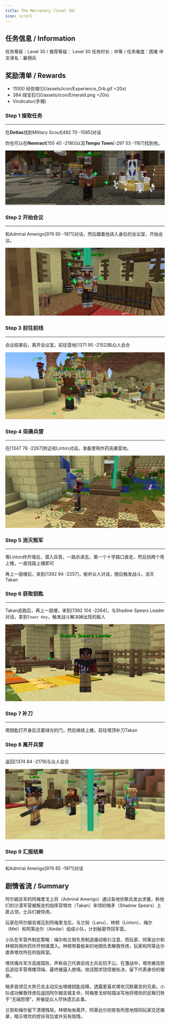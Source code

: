```yaml
---
title: The Mercenary (level 30)
icon: scroll
---
```


## 任务信息 / Information
任务等级：Level 30 / 推荐等级： Level 30
任务时长：中等 / 任务难度：困难
中文译名：雇佣兵


## 奖励清单 / Rewards

+ 11000 经验值![](/assets/icon/Experience_Orb.gif =20x)
+ 384 绿宝石![](/assets/icon/Emerald.png =20x) 
+ Vindicator(手镯)

### Step 1 接取任务
---

在**Detlas**找到<NPC>Military Scout</NPC><CC>[482 70 -1585]</CC>对话

你也可以在**Nemract**<CC>[155 40 -2180]</CC>以及**Tempo Town**<CC>[-297 53 -1167]</CC>找到他。

![](/assets/img/lv30-1.png)


### Step 2 开始会议
---

和<NPC>Admiral Amerigo</NPC><CC>[979 85 -1971]</CC>对话，然后跟着他进入身后的会议室，开始会议。

![](/assets/img/lv30-2.png)


### Step 3 前往前线
---

会议结束后，离开会议室，前往营地<CC>[1371 95 -2152]</CC>和众人会合

![](/assets/img/lv30-4.png)


### Step 4 突袭兵营
--- 

在<CC>[1347 78 -2267]</CC>附近和<NPC>Linton</NPC>对话，准备使用炸药突袭营地。

![](/assets/img/lv30-5.png)


### Step 5 消灭叛军
---

等<NPC>Linton</NPC>炸开墙后，潜入兵营，一路杀进去，第一个十字路口直走，然后拐两个弯上楼，一直找路上楼即可

再上一层楼后，来到<CC>[1392 94 -2257]</CC>，偷听众人对话，随后触发战斗，消灭<mob>Takan</mob>


### Step 6 获取钥匙
--- 

<NPC>Takan</NPC>逃跑后，再上一层楼，来到<CC>[1382 104 -2264]</CC>，与<NPC>Shadow Spears Leader</NPC>对话，拿到`Tower Key`，触发战斗解决掉出现的敌人

![](/assets/img/lv30-6.png)



### Step 7 补刀
--- 

用钥匙打开身后泛着绿光的门，然后继续上楼，前往塔顶补刀<mob>Takan</mob>

### Step 8 离开兵营
--- 

返回<CC>[1374 84 -2179]</CC>与众人会合

![](/assets/img/lv30-7.png)

### Step 9 汇报结果
--- 
和<NPC>Admiral Amerigo</NPC><CC>[979 85 -1971]</CC>对话


## 剧情省流 / Summary

阿尔姆吉军的阿梅里戈上将（Admiral Amerigo）通过各地侦察兵发出求援，称他们的沙漠军营被叛变的指挥官塔坎（Takan）率领的暗矛（Shadow Spears）土匪占领，士兵们被俘虏。

玩家在阿尔姆吉城见到阿梅里戈后，与兰努（Lanu）、林顿（Linton）、梅尔（Mel）和阿莱达尔（Aledar）组成小队，计划秘密夺回军营。

小队在军营外制定策略：梅尔和兰努负责制造骚动吸引注意，而玩家、阿莱达尔和林顿则用炸药炸开侧墙潜入。林顿带着偷来的地图负责解救俘虏，玩家和阿莱达尔直奔塔坎所在的指挥室。

塔坎痛斥军方高层腐败，声称自己代表前线士兵反抗不公。在激战中，塔坎被击败后逃往军营塔楼顶端，最终被逼入绝境。他试图求饶但被处决，留下代表身份的徽章。

暗矛首领见大势已去主动交出塔楼钥匙投降，透露更喜欢塔坎沉默寡言的兄弟。小队成功解救俘虏后返回阿尔姆吉城复命，阿梅里戈却轻描淡写地将塔坎的反叛归咎于"无端怨恨"，并催促众人尽快遗忘此事。

兰努和梅尔留下清理残局，林顿匆匆离开，阿莱达尔则若有所思地陪同玩家交还徽章，暗示塔坎的控诉背后或许另有隐情。





